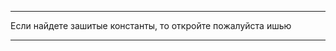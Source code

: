 ﻿
-----------------------------------------------
Если найдете зашитые константы, то откройте пожалуйста ишью

-----------------------------------------------

